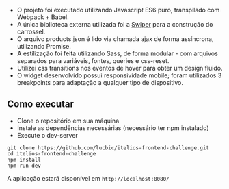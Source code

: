 - O projeto foi executado utilizando Javascript ES6 puro, transpilado com Webpack + Babel.
- A única biblioteca externa utilizada foi a [Swiper](http://idangero.us/swiper/get-started/) para a construção do carrossel.
- O arquivo products.json é lido via chamada ajax de forma assíncrona, utilizando Promise.
- A estilização foi feita utilizando Sass, de forma modular - com arquivos separados para variáveis, fontes, queries e css-reset.
- Utilizei css transitions nos eventos de hover para obter um design fluido. 
- O widget desenvolvido possui responsividade mobile; foram utilizados 3 breakpoints para adaptação a qualquer tipo de dispositivo.

## Como executar

- Clone o repositório em sua máquina
- Instale as dependências necessárias (necessário ter npm instalado)
- Execute o dev-server

```
git clone https://github.com/lucbic/itelios-frontend-challenge.git
cd itelios-frontend-challenge
npm install
npm run dev
```
A aplicação estará disponível em `http://localhost:8080/`

